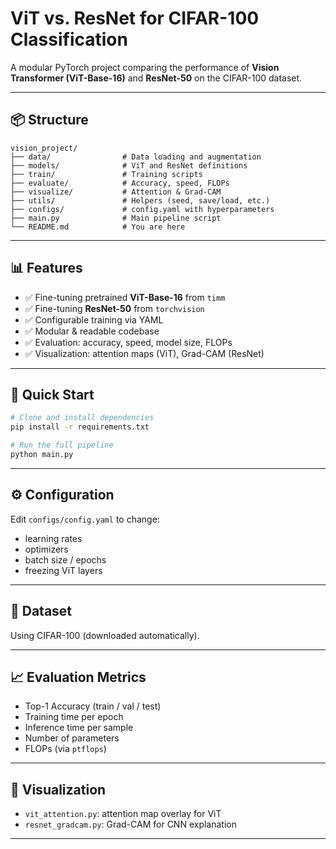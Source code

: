 # ViT vs. ResNet for CIFAR-100 Classification

A modular PyTorch project comparing the performance of **Vision Transformer (ViT-Base-16)** and **ResNet-50** on the CIFAR-100 dataset.

---

## 📦 Structure
```
vision_project/
├── data/                # Data loading and augmentation
├── models/              # ViT and ResNet definitions
├── train/               # Training scripts
├── evaluate/            # Accuracy, speed, FLOPs
├── visualize/           # Attention & Grad-CAM
├── utils/               # Helpers (seed, save/load, etc.)
├── configs/             # config.yaml with hyperparameters
├── main.py              # Main pipeline script
└── README.md            # You are here
```

---

## 📊 Features
- ✅ Fine-tuning pretrained **ViT-Base-16** from `timm`
- ✅ Fine-tuning **ResNet-50** from `torchvision`
- ✅ Configurable training via YAML
- ✅ Modular & readable codebase
- ✅ Evaluation: accuracy, speed, model size, FLOPs
- ✅ Visualization: attention maps (ViT), Grad-CAM (ResNet)

---

## 🧪 Quick Start
```bash
# Clone and install dependencies
pip install -r requirements.txt

# Run the full pipeline
python main.py
```

---

## ⚙️ Configuration
Edit `configs/config.yaml` to change:
- learning rates
- optimizers
- batch size / epochs
- freezing ViT layers

---

## 📁 Dataset
Using CIFAR-100 (downloaded automatically).

---

## 📈 Evaluation Metrics
- Top-1 Accuracy (train / val / test)
- Training time per epoch
- Inference time per sample
- Number of parameters
- FLOPs (via `ptflops`)

---

## 📌 Visualization
- `vit_attention.py`: attention map overlay for ViT
- `resnet_gradcam.py`: Grad-CAM for CNN explanation

---
